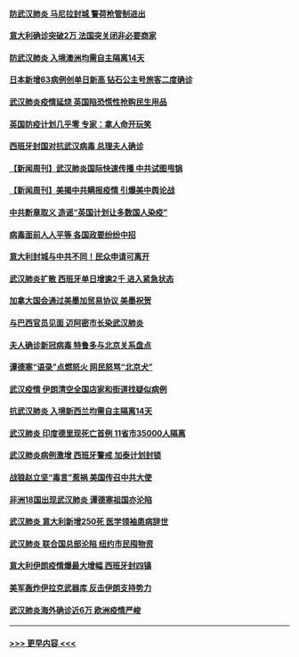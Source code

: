 #### [防武汉肺炎 马尼拉封城 警荷枪管制进出](../pages/prog202/a102800083.md?t=03151531) 
#### [意大利确诊突破2万 法国突关闭非必要商家](../pages/prog202/a102800071.md?t=03151531) 
#### [防武汉肺炎 入境澳洲均需自主隔离14天](../pages/prog202/a102800049.md?t=03151531) 
#### [日本新增63病例创单日新高 钻石公主号旅客二度确诊](../pages/prog202/a102800002.md?t=03151531) 
#### [武汉肺炎疫情延烧 英国陷恐慌性抢购民生用品](../pages/prog202/a102799980.md?t=03151531) 
#### [英国防疫计划几乎零 专家：拿人命开玩笑](../pages/prog202/a102799943.md?t=03151531) 
#### [西班牙封国对抗武汉病毒 总理夫人确诊](../pages/prog202/a102799930.md?t=03151531) 
#### [【新闻周刊】武汉肺炎国际快速传播 中共试图甩锅](../pages/prog202/a102799845.md?t=03151531) 
#### [【新闻周刊】美揭中共瞒报疫情  引爆美中舆论战](../pages/prog202/a102799836.md?t=03151531) 
#### [中共断章取义 造谣“英国计划让多数国人染疫”](../pages/prog202/a102799810.md?t=03151531) 
#### [病毒面前人人平等 各国政要纷纷中招](../pages/prog202/a102799720.md?t=03151531) 
#### [意大利封城与中共不同！民众申请可离开](../pages/prog202/a102799706.md?t=03151531) 
#### [武汉肺炎扩散 西班牙单日增逾2千 进入紧急状态](../pages/prog202/a102799649.md?t=03151531) 
#### [加拿大国会通过美墨加贸易协议  美墨祝贺](../pages/prog202/a102799636.md?t=03151531) 
#### [与巴西官员见面 迈阿密市长染武汉肺炎](../pages/prog202/a102799484.md?t=03151531) 
#### [夫人确诊新冠病毒 特鲁多与北京关系盘点](../pages/prog202/a102799474.md?t=03151531) 
#### [谭德塞“语录”点燃怒火 网民怒骂“北京犬”](../pages/prog202/a102799480.md?t=03151531) 
#### [武汉疫情 伊朗清空全国店家和街道找疑似病例](../pages/prog202/a102799451.md?t=03151531) 
#### [抗武汉肺炎 入境新西兰均需自主隔离14天](../pages/prog202/a102799406.md?t=03151531) 
#### [武汉肺炎 印度德里现死亡首例 11省市35000人隔离](../pages/prog202/a102799379.md?t=03151531) 
#### [武汉肺炎病例激增 西班牙警戒 加泰计划封锁](../pages/prog202/a102799338.md?t=03151531) 
#### [战狼赵立坚“毒言”惹祸 美国传召中共大使](../pages/prog202/a102799314.md?t=03151531) 
#### [非洲18国出现武汉肺炎 谭德塞祖国亦沦陷](../pages/prog202/a102799302.md?t=03151531) 
#### [武汉肺炎 意大利新增250死 医学领袖患病辞世](../pages/prog202/a102799253.md?t=03151531) 
#### [武汉肺炎 联合国总部沦陷 纽约市民囤物资](../pages/prog202/a102799239.md?t=03151531) 
#### [意大利伊朗疫情爆最大增幅 西班牙封四镇](../pages/prog202/a102798969.md?t=03151531) 
#### [美军轰炸伊拉克武器库 反击伊朗支持势力](../pages/prog202/a102799127.md?t=03151531) 
#### [武汉肺炎海外确诊近6万 欧洲疫情严峻](../pages/prog202/a102799147.md?t=03151531) 

----
#### [ >>> 更早内容 <<< ](../indexes/prog202-earlier.md)

